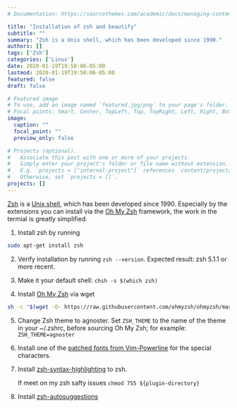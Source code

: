 ```yaml
---
# Documentation: https://sourcethemes.com/academic/docs/managing-content/

title: "Installation of zsh and beautify"
subtitle: ""
summary: "Zsh is a Unix shell, which has been developed since 1990."
authors: []
tags: ['Zsh']
categories: ['Linux']
date: 2020-01-19T19:50:06-05:00
lastmod: 2020-01-19T19:50:06-05:00
featured: false
draft: false

# Featured image
# To use, add an image named `featured.jpg/png` to your page's folder.
# Focal points: Smart, Center, TopLeft, Top, TopRight, Left, Right, BottomLeft, Bottom, BottomRight.
image:
  caption: ""
  focal_point: ""
  preview_only: false

# Projects (optional).
#   Associate this post with one or more of your projects.
#   Simply enter your project's folder or file name without extension.
#   E.g. `projects = ["internal-project"]` references `content/project/deep-learning/index.md`.
#   Otherwise, set `projects = []`.
projects: []
---
```


[Zsh](https://en.wikipedia.org/wiki/Z_shell) is a [Unix shell](https://en.wikipedia.org/wiki/Unix_shell), which has been developed since 1990. Especially by the extensions you can install via the [Oh My Zsh](http://ohmyz.sh/) framework, the work in the termial is greatly simplified.

1. Install zsh by running

```bash
sudo apt-get install zsh
```

2. Verify installation by running `zsh --version`. Expected result: zsh 5.1.1 or more recent.

3. Make it your default shell: `chsh -s $(which zsh)`

4. Install [Oh My Zsh](http://ohmyz.sh/) via wget
```bash
sh -c "$(wget -O- https://raw.githubusercontent.com/ohmyzsh/ohmyzsh/master/tools/install.sh)"
```

5. Change Zsh theme to agnoster. Set `ZSH_THEME` to the name of the theme in your ~/.zshrc, before sourcing Oh My Zsh; for example: `ZSH_THEME=agnoster`

6. Install one of the [patched fonts from Vim-Powerline](https://github.com/powerline/fonts) for the special characters.

7. Install [zsh-syntax-highlighting](https://github.com/zsh-users/zsh-syntax-highlighting/blob/master/INSTALL.md) to zsh.

   If meet on my zsh safty issues `chmod 755 ${plugin-directory}`

8. Install [zsh-autosuggestions](https://github.com/zsh-users/zsh-autosuggestions/blob/master/INSTALL.md)
